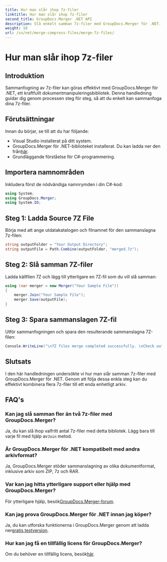 ```yaml
---
title: Hur man slår ihop 7z-filer
linktitle: Hur man slår ihop 7z-filer
second_title: GroupDocs.Merger .NET API
description: Slå enkelt samman 7z-filer med GroupDocs.Merger för .NET. Följ vår steg-för-steg-guide för att kombinera flera arkiv till ett sömlöst.
weight: 10
url: /sv/net/merge-compress-files/merge-7z-files/
---
```


# Hur man slår ihop 7z-filer

## Introduktion
Sammanfogning av 7z-filer kan göras effektivt med GroupDocs.Merger för .NET, ett kraftfullt dokumentmanipuleringsbibliotek. Denna handledning guidar dig genom processen steg för steg, så att du enkelt kan sammanfoga dina 7z-filer.
## Förutsättningar
Innan du börjar, se till att du har följande:
- Visual Studio installerat på ditt system.
-  GroupDocs.Merger för .NET-biblioteket installerat. Du kan ladda ner den från[här](https://releases.groupdocs.com/merger/net/).
- Grundläggande förståelse för C#-programmering.

## Importera namnområden
Inkludera först de nödvändiga namnrymden i din C#-kod:
```csharp
using System; 
using GroupDocs.Merger;
using System.IO;
```
## Steg 1: Ladda Source 7Z File
Börja med att ange utdatakatalogen och filnamnet för den sammanslagna 7z-filen:
```csharp
string outputFolder = "Your Output Directory";
string outputFile = Path.Combine(outputFolder, "merged.7z");
```
## Steg 2: Slå samman 7Z-filer
Ladda källfilen 7Z och lägg till ytterligare en 7Z-fil som du vill slå samman:
```csharp
using (var merger = new Merger("Your Sample File"))
{
    merger.Join("Your Sample File");
    merger.Save(outputFile);
}
```
## Steg 3: Spara sammanslagen 7Z-fil
Utför sammanfogningen och spara den resulterande sammanslagna 7Z-filen:
```csharp
Console.WriteLine("\n7Z files merge completed successfully. \nCheck output in {0}", outputFolder);
```

## Slutsats
I den här handledningen undersökte vi hur man slår samman 7z-filer med GroupDocs.Merger för .NET. Genom att följa dessa enkla steg kan du effektivt kombinera flera 7z-filer till ett enda enhetligt arkiv.

## FAQ's
### Kan jag slå samman fler än två 7z-filer med GroupDocs.Merger?
 Ja, du kan slå ihop valfritt antal 7z-filer med detta bibliotek. Lägg bara till varje fil med hjälp av`Join` metod.
### Är GroupDocs.Merger för .NET kompatibelt med andra arkivformat?
Ja, GroupDocs.Merger stöder sammanslagning av olika dokumentformat, inklusive arkiv som ZIP, 7z och RAR.
### Var kan jag hitta ytterligare support eller hjälp med GroupDocs.Merger?
 För ytterligare hjälp, besök[GroupDocs.Merger-forum](https://forum.groupdocs.com/c/merger/32).
### Kan jag prova GroupDocs.Merger för .NET innan jag köper?
 Ja, du kan utforska funktionerna i GroupDocs.Merger genom att ladda ner[gratis testversion](https://releases.groupdocs.com/).
### Hur kan jag få en tillfällig licens för GroupDocs.Merger?
 Om du behöver en tillfällig licens, besök[här](https://purchase.groupdocs.com/temporary-license/).